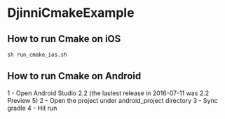 # DjinniCmakeExample

## How to run Cmake on iOS

`sh run_cmake_ios.sh`

## How to run Cmake on Android

1 - Open Android Studio 2.2 (the lastest release in 2016-07-11 was 2.2 Preview 5)
2 - Open the project under android_project directory
3 - Sync gradle
4 - Hit run
